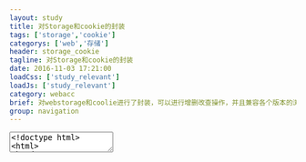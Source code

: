 ```yaml
---
layout: study
title: 对Storage和cookie的封装
tags: ['storage','cookie']
categorys: ['web','存储']
header: storage_cookie
tagline: 对Storage和cookie的封装
date: 2016-11-03 17:21:00
loadCss: ['study_relevant']
loadJs: ['study_relevant']
category: webacc
brief: 对webstorage和coolie进行了封装，可以进行增删改查操作，并且兼容各个版本的浏览器。
group: navigation
---
```

<pre>
<textarea class="cm_textarea">
<!doctype html>
<html>
<head>
	<meta charset="utf-8">
	<title>test</title>
</head>
<body>
	<script type="text/javascript">
	var singleton = function( fn ){
	    var result;
	    return function(){
	        return result || ( result = fn .apply( this, arguments ) );
	    }
	}
	var _storage=singleton(function(){
		var lstorage;
		if(window.localStorage){
			lstorage=localStorage;
		}else{
		    var UserData = {
		    userData: null,
		    name: location.hostname,

		    init: function() {
		        if(!UserData.userData) {
		            try {
		                UserData.userData = document.createElement('div');
		                UserData.userData.type = "hidden";
		                UserData.userData.style.display = "none";
		                UserData.userData.addBehavior("#default#userData");
		                document.body.appendChild(UserData.userData);
		                var expires = new Date();
		                expires.setDate(expires.getDate() + 365);
		                UserData.userData.expires = expires.toUTCString();
		            } catch(e) {
		                return false;
		            }
		        }
		        return true;
		    },

		    setItem: function(key, value) {
		        if(UserData.init()) {
		            UserData.userData.setAttribute(key,value);
		        }
		    },

		    getItem: function(key) {
		        if(UserData.init()) {
		            var  v=UserData.userData.getAttribute(key);
		            return v;
		        }
		    },
		    removeItem: function(key) {
		        if(UserData.init()) {
		            UserData.userData.removeAttribute(key);
		        }
		    },
		    //以下三个方法暂时留着,区别Attribute和property
		    getAttr:function(el, prop){
		    	return el[prop] || el.getAttribute(prop);
		    },
		    setAttr:function(el, prop, val){
	    		el[prop] = val;
		    },
		    removeAttr:function(el, prop){
		    	delete el[prop];
		    }
		};
			lstorage=UserData;
		};
		var ls = {
			setLocalStorage : function(k,v){
				lstorage.setItem(k,v);
			},
			getLocalStorage : function(k){
				return lstorage.getItem(k);
			},
			removeLocalStorage:function(k){
				lstorage.removeItem(k);
			},
			clearLocalStorage : function(){
				lstorage.clear();
			}
		};
		return ls;
	})();

	var _cookie=singleton(function(){
		var ck={
			addCookie:function(obj){
				if(typeof(obj)==="undefined"){
					return;
				}
				for(var c in obj){
					var strCookie=c+"="+obj[c]+";"
					// cookieString+=strCookie;
					document.cookie=strCookie;
				}
				// alert(document.cookie)
			},
			getCookie : function(name){
				var strCookie=document.cookie; 
				var arrCookie=strCookie.split("; "); 
				for(var i=0;i<arrCookie.length;i++){ 
					var arr=arrCookie[i].split("="); 
					if(arr[0]==name){
						return arr[1];
					}; 
				} 
				return ""; 

			},
			deleteCookie : function(name){
				var date=new Date(); 
				date.setTime(date.getTime()-10000); 
				document.cookie=name+"=v; expires="+date.toGMTString();
			}
		};
		return ck;
	})();
	//需要存储的数据
	var storageJson={
		"name":"bamzc",
		"age":"23",
		"sex":"男"
	};
	_storage.setLocalStorage("name",storageJson.name);
	// _storage.removeLocalStorage("name");
	document.write("我给localStorage赋值："+_storage.getLocalStorage("name"));
    _cookie.addCookie(storageJson);
    // _cookie.deleteCookie("age");
    document.write("<br><br>我添加了一个cookie："+_cookie.getCookie("age"));
	</script>
</body>
</html>
</textarea>
</pre>